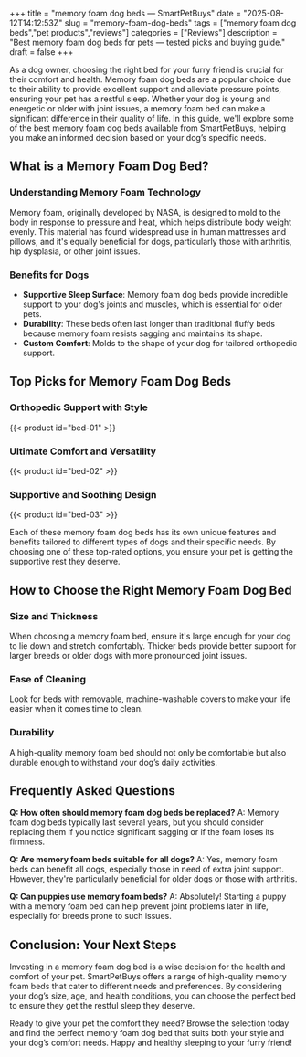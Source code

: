 +++
title = "memory foam dog beds — SmartPetBuys"
date = "2025-08-12T14:12:53Z"
slug = "memory-foam-dog-beds"
tags = ["memory foam dog beds","pet products","reviews"]
categories = ["Reviews"]
description = "Best memory foam dog beds for pets — tested picks and buying guide."
draft = false
+++

As a dog owner, choosing the right bed for your furry friend is crucial for their comfort and health. Memory foam dog beds are a popular choice due to their ability to provide excellent support and alleviate pressure points, ensuring your pet has a restful sleep. Whether your dog is young and energetic or older with joint issues, a memory foam bed can make a significant difference in their quality of life. In this guide, we'll explore some of the best memory foam dog beds available from SmartPetBuys, helping you make an informed decision based on your dog’s specific needs.

## What is a Memory Foam Dog Bed?

### **Understanding Memory Foam Technology**
Memory foam, originally developed by NASA, is designed to mold to the body in response to pressure and heat, which helps distribute body weight evenly. This material has found widespread use in human mattresses and pillows, and it's equally beneficial for dogs, particularly those with arthritis, hip dysplasia, or other joint issues.

### **Benefits for Dogs**
- **Supportive Sleep Surface**: Memory foam dog beds provide incredible support to your dog's joints and muscles, which is essential for older pets.
- **Durability**: These beds often last longer than traditional fluffy beds because memory foam resists sagging and maintains its shape.
- **Custom Comfort**: Molds to the shape of your dog for tailored orthopedic support.

## Top Picks for Memory Foam Dog Beds

### **Orthopedic Support with Style**
{{< product id="bed-01" >}}

### **Ultimate Comfort and Versatility**
{{< product id="bed-02" >}}

### **Supportive and Soothing Design**
{{< product id="bed-03" >}}

Each of these memory foam dog beds has its own unique features and benefits tailored to different types of dogs and their specific needs. By choosing one of these top-rated options, you ensure your pet is getting the supportive rest they deserve.

## How to Choose the Right Memory Foam Dog Bed

### **Size and Thickness**
When choosing a memory foam bed, ensure it's large enough for your dog to lie down and stretch comfortably. Thicker beds provide better support for larger breeds or older dogs with more pronounced joint issues.

### **Ease of Cleaning**
Look for beds with removable, machine-washable covers to make your life easier when it comes time to clean.

### **Durability**
A high-quality memory foam bed should not only be comfortable but also durable enough to withstand your dog’s daily activities.

## Frequently Asked Questions

**Q: How often should memory foam dog beds be replaced?**
A: Memory foam dog beds typically last several years, but you should consider replacing them if you notice significant sagging or if the foam loses its firmness.

**Q: Are memory foam beds suitable for all dogs?**
A: Yes, memory foam beds can benefit all dogs, especially those in need of extra joint support. However, they're particularly beneficial for older dogs or those with arthritis.

**Q: Can puppies use memory foam beds?**
A: Absolutely! Starting a puppy with a memory foam bed can help prevent joint problems later in life, especially for breeds prone to such issues.

## Conclusion: Your Next Steps

Investing in a memory foam dog bed is a wise decision for the health and comfort of your pet. SmartPetBuys offers a range of high-quality memory foam beds that cater to different needs and preferences. By considering your dog’s size, age, and health conditions, you can choose the perfect bed to ensure they get the restful sleep they deserve.

Ready to give your pet the comfort they need? Browse the selection today and find the perfect memory foam dog bed that suits both your style and your dog’s comfort needs. Happy and healthy sleeping to your furry friend!